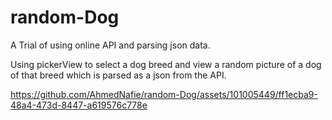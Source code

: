# random-Dog
A Trial of using online API and parsing json data.

Using pickerView to select a dog breed and view a random picture of a dog of that breed which is parsed as a json from the API.

https://github.com/AhmedNafie/random-Dog/assets/101005449/ff1ecba9-48a4-473d-8447-a619576c778e


